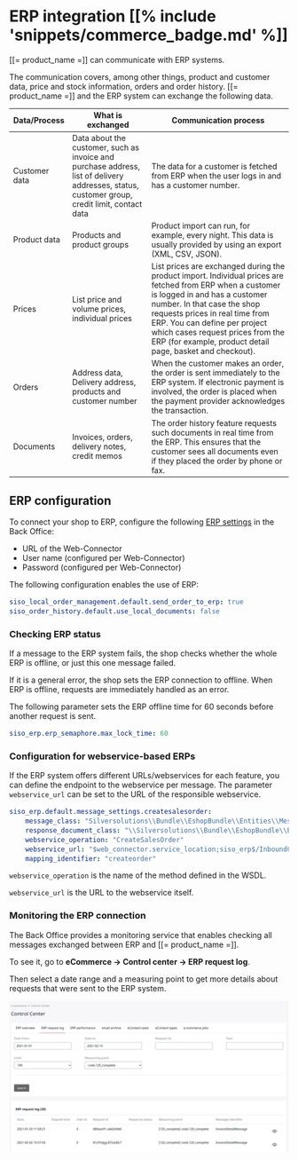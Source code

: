 # ERP integration [[% include 'snippets/commerce_badge.md' %]]

[[= product_name =]] can communicate with ERP systems. 

The communication covers, among other things, product and customer data, price and stock information, orders and order history.
[[= product_name =]] and the ERP system can exchange the following data.

|Data/Process|What is exchanged|Communication process|
|--- |--- |--- |
|Customer data|Data about the customer, such as invoice and purchase address, list of delivery addresses, status, customer group, credit limit, contact data|The data for a customer is fetched from ERP when the user logs in and has a customer number.|
|Product data|Products and product groups|Product import can run, for example, every night. This data is usually provided by using an export (XML, CSV, JSON).|
|Prices|List price and volume prices, individual prices|List prices are exchanged during the product import. Individual prices are fetched from ERP when a customer is logged in and has a customer number. In that case the shop requests prices in real time from ERP. You can define per project which cases request prices from the ERP (for example, product detail page, basket and checkout).|
|Orders|Address data, Delivery address, products and customer number|When the customer makes an order, the order is sent immediately to the ERP system. If electronic payment is involved, the order is placed when the payment provider acknowledges the transaction.|
|Documents|Invoices, orders, delivery notes, credit memos|The order history feature requests such documents in real time from the ERP. This ensures that the customer sees all documents even if they placed the order by phone or fax.|

## ERP configuration

To connect your shop to ERP, configure the following [ERP settings](../../guide/basket/basket.md) in the Back Office:

- URL of the Web-Connector
- User name (configured per Web-Connector)
- Password (configured per Web-Connector)

The following configuration enables the use of ERP:

``` yaml
siso_local_order_management.default.send_order_to_erp: true
siso_order_history.default.use_local_documents: false
```

### Checking ERP status

If a message to the ERP system fails, the shop checks whether the whole ERP is offline, or just this one message failed.

If it is a general error, the shop sets the ERP connection to offline.
When ERP is offline, requests are immediately handled as an error. 

The following parameter sets the ERP offline time for 60 seconds before another request is sent. 

``` yaml
siso_erp.erp_semaphore.max_lock_time: 60
```

### Configuration for webservice-based ERPs

If the ERP system offers different URLs/webservices for each feature,
you can define the endpoint to the webservice per message.
The parameter `webservice_url` can be set to the URL of the responsible webservice.  

``` yaml
siso_erp.default.message_settings.createsalesorder:
    message_class: "Silversolutions\\Bundle\\EshopBundle\\Entities\\Messages\\CreateSalesOrderMessage"
    response_document_class: "\\Silversolutions\\Bundle\\EshopBundle\\Entities\\Messages\\Document\\OrderResponse"
    webservice_operation: "CreateSalesOrder"
    webservice_url: "$web_connector.service_location;siso_erp$/InboundCreateOrderIISWebService.svc?wsdl"
    mapping_identifier: "createorder"
```

`webservice_operation` is the name of the method defined in the WSDL.

`webservice_url` is the URL to the webservice itself.

### Monitoring the ERP connection

The Back Office provides a monitoring service that enables checking all messages exchanged between ERP and [[= product_name =]].

To see it, go to **eCommerce -> Control center -> ERP request log**.

Then select a date range and a measuring point to get more details about requests that were sent to the ERP system.

![](../img/erp_request_log.png)
